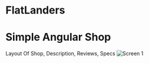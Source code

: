 # FlatLanders
# Simple Angular Shop

Layout Of Shop, Description, Reviews, Specs
![Screen 1](Screenshot/screen1.jpg)

